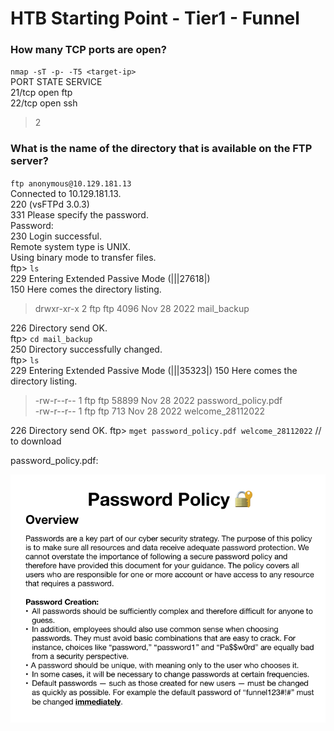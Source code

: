 # HTB Starting Point - Tier1 - Funnel 
### How many TCP ports are open?
  `nmap -sT -p- -T5 <target-ip>`  
  PORT   STATE SERVICE  
  21/tcp open  ftp  
  22/tcp open  ssh  
> 2

### What is the name of the directory that is available on the FTP server?
  `ftp anonymous@10.129.181.13`  
  Connected to 10.129.181.13.  
  220 (vsFTPd 3.0.3)  
  331 Please specify the password.  
  Password:   
  230 Login successful.  
  Remote system type is UNIX.  
  Using binary mode to transfer files.  
  ftp> `ls`  
  229 Entering Extended Passive Mode (|||27618|)  
  150 Here comes the directory listing.
> drwxr-xr-x    2 ftp      ftp          4096 Nov 28  2022 mail_backup

  226 Directory send OK.    
  ftp> `cd mail_backup`  
  250 Directory successfully changed.  
  ftp> `ls`  
  229 Entering Extended Passive Mode (|||35323|)
  150 Here comes the directory listing.
> -rw-r--r--    1 ftp      ftp         58899 Nov 28  2022 password_policy.pdf  
> -rw-r--r--    1 ftp      ftp           713 Nov 28  2022 welcome_28112022

  226 Directory send OK.
  ftp> `mget password_policy.pdf welcome_28112022` // to download  

password_policy.pdf:

![screenshot](./img/password_policy.png)

